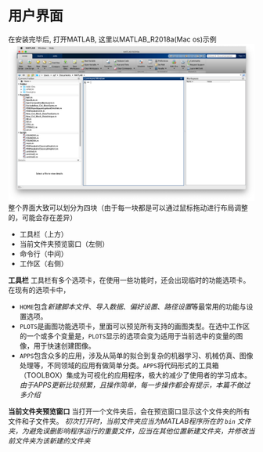 # 用户界面

在安装完毕后, 打开MATLAB, 这里以MATLAB_R2018a(Mac os)示例
![](./images/windows.png)
整个界面大致可以划分为四块（由于每一块都是可以通过鼠标拖动进行布局调整的，可能会存在差异）

* 工具栏（上方）
* 当前文件夹预览窗口（左侧）
* 命令行（中间）
* 工作区（右侧）

**工具栏**
工具栏有多个选项卡，在使用一些功能时，还会出现临时的功能选项卡。
在现有的选项卡中，

* `HOME`包含*新建脚本文件*、*导入数据*、*偏好设置*、*路径设置*等最常用的功能与设置选项。
* `PLOTS`是画图功能选项卡，里面可以预览所有支持的画图类型。在选中工作区的一个或多个变量是，`PLOTS`显示的选项会变为适用于当前选中的变量的图像，用于快速创建图像。
* `APPS`包含众多的应用，涉及从简单的拟合到复杂的机器学习、机械仿真、图像处理等，不同领域的应用有做简单分类。`APPS`将代码形式的工具箱（TOOLBOX）集成为可视化的应用程序，极大的减少了使用者的学习成本。
  _*由于APPS更新比较频繁，且操作简单，每一步操作都会有提示，本篇不做过多介绍*_

**当前文件夹预览窗口**
当打开一个文件夹后，会在预览窗口显示这个文件夹的所有文件和子文件夹。 _*初次打开时，当前文件夹应当为MATLAB程序所在的 `bin` 文件夹，为避免误删影响程序运行的重要文件，应当在其他位置新建文件夹，并修改当前文件夹为该新建的文件夹*_